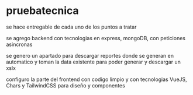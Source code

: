 # pruebatecnica

se hace entregable de cada uno de los puntos a tratar

se agrego backend con tecnologias en express, mongoDB, con peticiones asincronas

se genero un apartado para descargar reportes donde se generan en automatico y toman la data existente
para poder generar y descargar un xslx 

configuro la parte del frontend con codigo limpio y con tecnologias VueJS, Chars y TailwindCSS
para diseño y componentes

